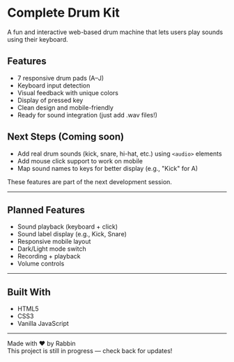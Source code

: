 #  Complete Drum Kit

A fun and interactive web-based drum machine that lets users play sounds using their keyboard. 

##  Features

- 7 responsive drum pads (A–J)
- Keyboard input detection
- Visual feedback with unique colors
- Display of pressed key
- Clean design and mobile-friendly
- Ready for sound integration (just add .wav files!)

##  Next Steps (Coming soon)

- Add real drum sounds (kick, snare, hi-hat, etc.) using `<audio>` elements
- Add mouse click support to work on mobile
- Map sound names to keys for better display (e.g., "Kick" for A)

These features are part of the next development session.

---

##  Planned Features

- Sound playback (keyboard + click)
- Sound label display (e.g., Kick, Snare)
- Responsive mobile layout
- Dark/Light mode switch
- Recording + playback
- Volume controls

---

##  Built With

- HTML5
- CSS3
- Vanilla JavaScript

---

Made with ❤️ by Rabbin  
This project is still in progress — check back for updates!
